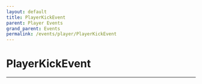 ```yaml
---
layout: default
title: PlayerKickEvent
parent: Player Events
grand_parent: Events
permalink: /events/player/PlayerKickEvent
---
```


# PlayerKickEvent

---
